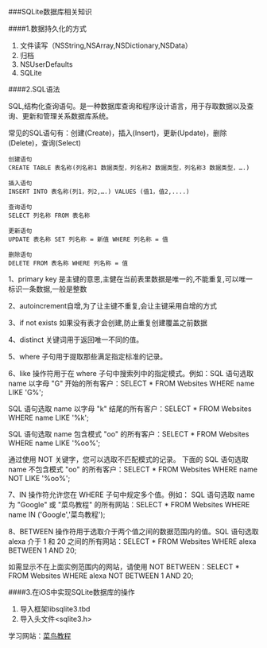 ###SQLite数据库相关知识

####1.数据持久化的方式

1. 文件读写（NSString,NSArray,NSDictionary,NSData）
2. 归档
3. NSUserDefaults
4. SQLite

####2.SQL语法

SQL,结构化查询语句。是一种数据库查询和程序设计语言，用于存取数据以及查询、更新和管理关系数据库系统。

常见的SQL语句有：创建(Create)，插入(Insert)，更新(Update)，删除(Delete)，查询(Select)

	创建语句
	CREATE TABLE 表名称(列名称1 数据类型，列名称2 数据类型，列名称3 数据类型，….)

	插入语句
	INSERT INTO 表名称(列1，列2,….) VALUES (值1，值2,....)

	查询语句
	SELECT 列名称 FROM 表名称

	更新语句
	UPDATE 表名称 SET 列名称 = 新值 WHERE 列名称 = 值

	删除语句
	DELETE FROM 表名称 WHERE 列名称 = 值

1、primary key 是主键的意思,主健在当前表里数据是唯一的,不能重复,可以唯一标识一条数据,一般是整数

2、autoincrement自增,为了让主键不重复,会让主键采用自增的方式

3、if not exists 如果没有表才会创建,防止重复创建覆盖之前数据

4、distinct 关键词用于返回唯一不同的值。

5、where 子句用于提取那些满足指定标准的记录。

6、like 操作符用于在 where 子句中搜索列中的指定模式。例如：SQL 语句选取 name 以字母 "G" 开始的所有客户：SELECT * FROM Websites WHERE name LIKE 'G%';

SQL 语句选取 name 以字母 "k" 结尾的所有客户：SELECT * FROM Websites WHERE name LIKE '%k';

SQL 语句选取 name 包含模式 "oo" 的所有客户：SELECT * FROM Websites WHERE name LIKE '%oo%';

通过使用 NOT 关键字，您可以选取不匹配模式的记录。
下面的 SQL 语句选取 name 不包含模式 "oo" 的所有客户：SELECT * FROM Websites WHERE name NOT LIKE '%oo%';

7、IN 操作符允许您在 WHERE 子句中规定多个值。例如： SQL 语句选取 name 为 "Google" 或 "菜鸟教程" 的所有网站：SELECT * FROM Websites WHERE name IN ('Google','菜鸟教程');

8、BETWEEN 操作符用于选取介于两个值之间的数据范围内的值。SQL 语句选取 alexa 介于 1 和 20 之间的所有网站：SELECT * FROM Websites WHERE alexa BETWEEN 1 AND 20;

如需显示不在上面实例范围内的网站，请使用 NOT BETWEEN：SELECT * FROM Websites WHERE alexa NOT BETWEEN 1 AND 20;

####3.在iOS中实现SQLite数据库的操作
1. 导入框架libsqlite3.tbd
2. 导入头文件<sqlite3.h>

 学习网站：[菜鸟教程](http://www.runoob.com)
